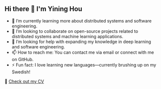 ## Hi there 👋 I'm Yining Hou

<!--
**EITD/EITD** is a ✨ _special_ ✨ repository because its `README.md` (this file) appears on your GitHub profile.

Here are some ideas to get you started:

- 🔭 I’m currently working on ...
- 🌱 I’m currently learning ...
- 👯 I’m looking to collaborate on ...
- 🤔 I’m looking for help with ...
- 💬 Ask me about ...
- 📫 How to reach me: ...
- 😄 Pronouns: ...
- ⚡ Fun fact: ...
-->

- 🌱 I’m currently learning more about distributed systems and software engineering.
- 👯 I’m looking to collaborate on open-source projects related to distributed systems and machine learning applications.
- 🤔 I’m looking for help with expanding my knowledge in deep learning and software engineering.
- 📫 How to reach me: You can contact me via email or connect with me on GitHub.
- ⚡ Fun fact: I love learning new languages—currently brushing up on my Swedish!

📄 [Check out my CV](https://eitd.github.io/CV.pdf)
